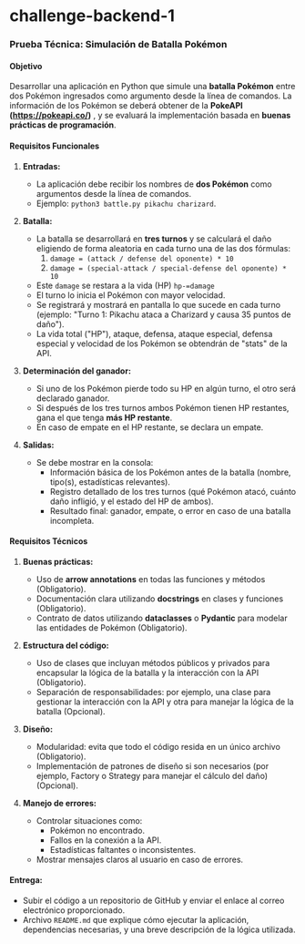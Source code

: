# challenge-backend-1

### Prueba Técnica: Simulación de Batalla Pokémon

#### Objetivo
Desarrollar una aplicación en Python que simule una **batalla Pokémon** entre dos Pokémon ingresados como argumento desde la línea de comandos. La información de los Pokémon se deberá obtener de la **PokeAPI (https://pokeapi.co/)** , y se evaluará la implementación basada en **buenas prácticas de programación**.

#### Requisitos Funcionales
1. **Entradas:**
   - La aplicación debe recibir los nombres de **dos Pokémon** como argumentos desde la línea de comandos.
   - Ejemplo: `python3 battle.py pikachu charizard`.

2. **Batalla:**
   - La batalla se desarrollará en **tres turnos** y se calculará el daño eligiendo de forma aleatoria en cada turno una de las dos fórmulas:
     1. `damage = (attack / defense del oponente) * 10`
     2. `damage = (special-attack / special-defense del oponente) * 10`
   - Este `damage` se restara a la vida (HP) `hp-=damage`
   - El turno lo inicia el Pokémon con mayor velocidad.
   - Se registrará y mostrará en pantalla lo que sucede en cada turno (ejemplo: "Turno 1: Pikachu ataca a Charizard y causa 35 puntos de daño").
   - La vida total ("HP"), ataque, defensa, ataque especial, defensa especial y velocidad de los Pokémon se obtendrán de "stats" de la API.

3. **Determinación del ganador:**
   - Si uno de los Pokémon pierde todo su HP en algún turno, el otro será declarado ganador.
   - Si después de los tres turnos ambos Pokémon tienen HP restantes, gana el que tenga **más HP restante**.
   - En caso de empate en el HP restante, se declara un empate.

4. **Salidas:**
   - Se debe mostrar en la consola:
     - Información básica de los Pokémon antes de la batalla (nombre, tipo(s), estadísticas relevantes).
     - Registro detallado de los tres turnos (qué Pokémon atacó, cuánto daño infligió, y el estado del HP de ambos).
     - Resultado final: ganador, empate, o error en caso de una batalla incompleta.

#### Requisitos Técnicos
1. **Buenas prácticas:**
   - Uso de **arrow annotations** en todas las funciones y métodos (Obligatorio).
   - Documentación clara utilizando **docstrings** en clases y funciones (Obligatorio).
   - Contrato de datos utilizando **dataclasses** o **Pydantic** para modelar las entidades de Pokémon (Obligatorio).

2. **Estructura del código:**
   - Uso de clases que incluyan métodos públicos y privados para encapsular la lógica de la batalla y la interacción con la API (Obligatorio).
   - Separación de responsabilidades: por ejemplo, una clase para gestionar la interacción con la API y otra para manejar la lógica de la batalla (Opcional).

3. **Diseño:**
   - Modularidad: evita que todo el código resida en un único archivo (Obligatorio).
   - Implementación de patrones de diseño si son necesarios (por ejemplo, Factory o Strategy para manejar el cálculo del daño) (Opcional).

4. **Manejo de errores:**
   - Controlar situaciones como:
     - Pokémon no encontrado.
     - Fallos en la conexión a la API.
     - Estadísticas faltantes o inconsistentes.
   - Mostrar mensajes claros al usuario en caso de errores.

#### Entrega:
   - Subir el código a un repositorio de GitHub y enviar el enlace al correo electrónico proporcionado.
   - Archivo `README.md` que explique cómo ejecutar la aplicación, dependencias necesarias, y una breve descripción de la lógica utilizada.

